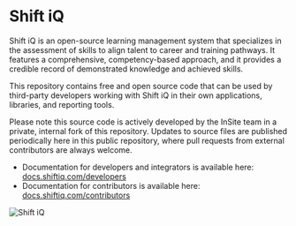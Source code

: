 # Shift iQ

Shift iQ is an open-source learning management system that specializes in the assessment of skills to align talent to career and training pathways. It features a comprehensive, competency-based approach, and it provides a credible record of demonstrated knowledge and achieved skills. 

This repository contains free and open source code that can be used by third-party developers working with Shift iQ in their own applications, libraries, and reporting tools.

Please note this source code is actively developed by the InSite team in a private, internal fork of this repository. Updates to source files are published periodically here in this public repository, where pull requests from external contributors are always welcome.

- Documentation for developers and integrators is available here: [docs.shiftiq.com/developers](https://docs.shiftiq.com/developers)
- Documentation for contributors is available here: [docs.shiftiq.com/contributors](https://docs.shiftiq.com/contributors)

![Shift iQ](https://www.shiftiq.com/images/logos/shift-iq.png)
